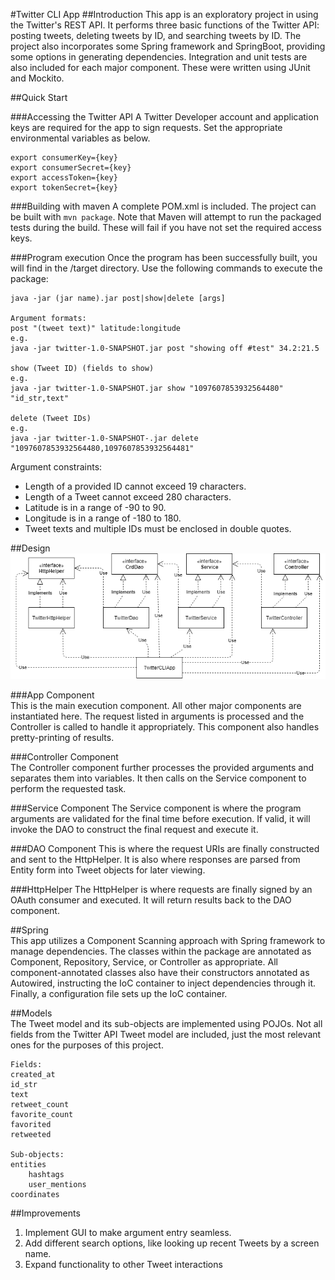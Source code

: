 #Twitter CLI App
##Introduction
This app is an exploratory project in using the Twitter's REST API. It performs three basic functions of the Twitter API: posting tweets, deleting tweets by ID, and searching tweets by ID. The project also incorporates some Spring framework and SpringBoot, providing some options in generating dependencies. Integration and unit tests are also included for each major component. These were written using JUnit and Mockito. 

##Quick Start

###Accessing the Twitter API
A Twitter Developer account and application keys are required for the app to sign requests. Set the appropriate environmental variables as below.  
```
export consumerKey={key}
export consumerSecret={key}
export accessToken={key}
export tokenSecret={key}
```
  
###Building with maven
A complete POM.xml is included. The project can be built with `mvn package`. Note that Maven will attempt to run the packaged tests during the build. These will fail if you have not set the required access keys.

###Program execution
Once the program has been successfully built, you will find in the /target directory. Use the following commands to execute the package:
```  
java -jar (jar name).jar post|show|delete [args]  
  
Argument formats:  
post "(tweet text)" latitude:longitude  
e.g.  
java -jar twitter-1.0-SNAPSHOT.jar post "showing off #test" 34.2:21.5  
  
show (Tweet ID) (fields to show)  
e.g.  
java -jar twitter-1.0-SNAPSHOT.jar show "1097607853932564480" "id_str,text"  
  
delete (Tweet IDs)  
e.g.  
java -jar twitter-1.0-SNAPSHOT-.jar delete "1097607853932564480,1097607853932564481"
```  
  
Argument constraints:  
- Length of a provided ID cannot exceed 19 characters.  
- Length of a Tweet cannot exceed 280 characters.  
- Latitude is in a range of -90 to 90.  
- Longitude is in a range of -180 to 180.  
- Tweet texts and multiple IDs must be enclosed in double quotes.  
  
##Design  
![uml_diagram](./assets/Twitter.png)  
  
###App Component  
This is the main execution component. All other major components are instantiated here. The request listed in arguments is processed and the Controller is called to handle it appropriately. This component also handles pretty-printing of results.  
  
###Controller Component  
The Controller component further processes the provided arguments and separates them into variables. It then calls on the Service component to perform the requested task.  
  
###Service Component
The Service component is where the program arguments are validated for the final time before execution. If valid, it will invoke the DAO to construct the final request and execute it.

###DAO Component
This is where the request URIs are finally constructed and sent to the HttpHelper. It is also where responses are parsed from Entity form into Tweet objects for later viewing.

###HttpHelper
The HttpHelper is where requests are finally signed by an OAuth consumer and executed. It will return results back to the DAO component.  
  
##Spring  
This app utilizes a Component Scanning approach with Spring framework to manage dependencies. The classes within the package are annotated as Component, Repository, Service, or Controller as appropriate. All component-annotated classes also have their constructors annotated as Autowired, instructing the IoC container to inject dependencies through it. Finally, a configuration file sets up the IoC container.  
  
##Models  
The Tweet model and its sub-objects are implemented using POJOs. Not all fields from the Twitter API Tweet model are included, just the most relevant ones for the purposes of this project.  
```
Fields:  
created_at  
id_str  
text  
retweet_count  
favorite_count  
favorited  
retweeted  

Sub-objects:  
entities
	hashtags  
	user_mentions  
coordinates  
```  
  
##Improvements  
1. Implement GUI to make argument entry seamless.  
2. Add different search options, like looking up recent Tweets by a screen name.  
3. Expand functionality to other Tweet interactions
